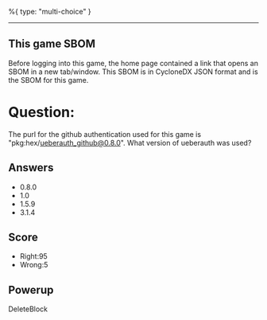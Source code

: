 %{
 type: "multi-choice"
}

---
## This game SBOM
Before logging into this game,
the home page contained a link
that opens an SBOM in a new tab/window.
This SBOM is in CycloneDX JSON format
and is the SBOM for this game.

# Question:
The purl for the github authentication used for
this game is
"pkg:hex/ueberauth_github@0.8.0".
What version of ueberauth was used?

## Answers
- 0.8.0
- 1.0
- 1.5.9
- 3.1.4


## Score
- Right:95
- Wrong:5

## Powerup
DeleteBlock

